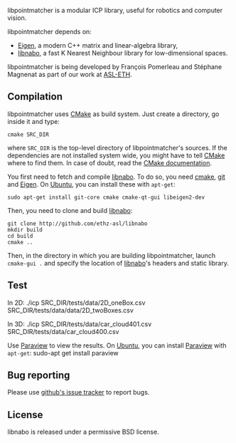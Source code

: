 libpointmatcher is a modular ICP library, useful for robotics and computer vision.

libpointmatcher depends on:

 * [Eigen], a modern C++ matrix and linear-algebra library,
 * [libnabo], a fast K Nearest Neighbour library for low-dimensional spaces.
 
libpointmatcher is being developed by François Pomerleau and Stéphane Magnenat as part of our work at [ASL-ETH](http://www.asl.ethz.ch).


Compilation
-----------

libpointmatcher uses [CMake] as build system.
Just create a directory, go inside it and type:

	cmake SRC_DIR
    
where `SRC_DIR` is the top-level directory of libpointmatcher's sources.
If the dependencies are not installed system wide, you might have to tell [CMake] where to find them.
In case of doubt, read the [CMake documentation].

You first need to fetch and compile [libnabo].
To do so, you need [cmake], [git] and [Eigen].
On [Ubuntu], you can install these with `apt-get`:

	sudo apt-get install git-core cmake cmake-qt-gui libeigen2-dev

Then, you need to clone and build [libnabo]:

	git clone http://github.com/ethz-asl/libnabo
	mkdir build
	cd build
	cmake ..

Then, in the directory in which you are building libpointmatcher, launch `cmake-gui .` and specify the location of [libnabo]'s headers and static library.


Test
----

In 2D:
	./icp SRC_DIR/tests/data/2D_oneBox.csv SRC_DIR/tests/data/data/2D_twoBoxes.csv

In 3D:
	./icp SRC_DIR/tests/data/car_cloud401.csv SRC_DIR/tests/data/car_cloud400.csv

Use [Paraview] to view the results.
On [Ubuntu], you can install [Paraview] with `apt-get`:
	sudo-apt get install paraview


Bug reporting
-------------

Please use [github's issue tracker](http://github.com/ethz-asl/libpointmatcher/issues) to report bugs.


License
-------

libnabo is released under a permissive BSD license.

[Ubuntu]: http://www.ubuntu.com
[CMake]: http://www.cmake.org
[CMake documentation]: http://www.cmake.org/cmake/help/cmake2.6docs.html
[git]: http://git-scm.com
[Eigen]: http://eigen.tuxfamily.org
[libnabo]: http://github.com/ethz-asl/libnabo
[Paraview]: http://www.paraview.org/